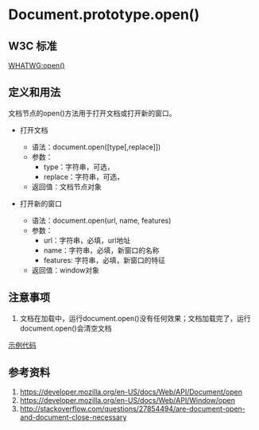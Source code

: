 # Document.prototype.open()

## W3C 标准
[WHATWG:open()](https://html.spec.whatwg.org/multipage/webappapis.html#dom-document-open)

## 定义和用法
文档节点的open()方法用于打开文档或打开新的窗口。

- 打开文档
    - 语法：document.open([type[,replace]])
    - 参数：
        - type：字符串，可选，
        - replace：字符串，可选，
    - 返回值：文档节点对象
    
- 打开新的窗口
    - 语法：document.open(url, name, features)
    - 参数：
        - url：字符串，必填，url地址
        - name：字符串，必填，新窗口的名称
        - features: 字符串，必填，新窗口的特征
    - 返回值：window对象

## 注意事项
1. 文档在加载中，运行document.open()没有任何效果；文档加载完了，运行document.open()会清空文档

[示例代码](./open().html)

## 参考资料
1. https://developer.mozilla.org/en-US/docs/Web/API/Document/open
2. https://developer.mozilla.org/en-US/docs/Web/API/Window/open
3. http://stackoverflow.com/questions/27854494/are-document-open-and-document-close-necessary